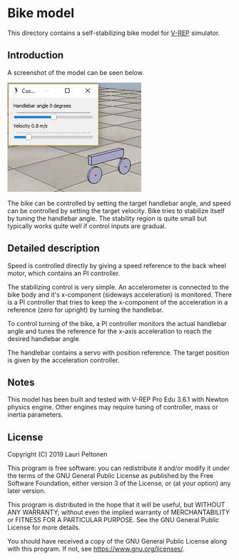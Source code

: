 # Bike model

This directory contains a self-stabilizing bike model for [V-REP](http://coppeliarobotics.com/) simulator.

## Introduction

A screenshot of the model can be seen below.

![Bike model screenshot](./picture.png)

The bike can be controlled by setting the target handlebar angle, and speed can be controlled by setting the target velocity. 
Bike tries to stabilize itself by tuning the handlebar angle. The stability region is quite small but typically works quite well if control inputs are gradual.

## Detailed description

Speed is controlled directly by giving a speed reference to the back wheel motor, which contains an PI controller.

The stabilizing control is very simple. An accelerometer is connected to the bike body and it's x-component (sideways acceleration) is monitored. 
There is a PI controller that tries to keep the x-component of the acceleration in a reference (zero for upright) by turning the handlebar.

To control turning of the bike, a PI controller monitors the actual handlebar angle and tunes the reference for the x-axis acceleration to reach 
the desired handlebar angle.

The handlebar contains a servo with position reference. The target position is given by the acceleration controller.

## Notes

This model has been built and tested with V-REP Pro Edu 3.6.1 with Newton physics engine. Other engines may require 
tuning of controller, mass or inertia parameters.

## License

Copyright (C) 2019 Lauri Peltonen

This program is free software: you can redistribute it and/or modify
it under the terms of the GNU General Public License as published by
the Free Software Foundation, either version 3 of the License, or
(at your option) any later version.

This program is distributed in the hope that it will be useful,
but WITHOUT ANY WARRANTY; without even the implied warranty of
MERCHANTABILITY or FITNESS FOR A PARTICULAR PURPOSE.  See the
GNU General Public License for more details.

You should have received a copy of the GNU General Public License
along with this program.  If not, see <https://www.gnu.org/licenses/>.

